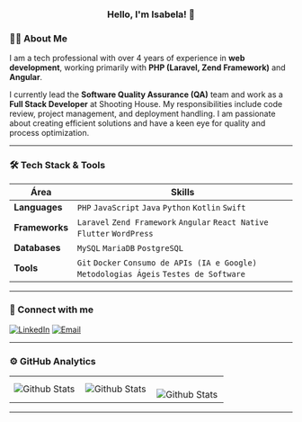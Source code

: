 <h3 align="center">Hello, I'm Isabela! 👋</h3>

### 👩‍💻 About Me
I am a tech professional with over 4 years of experience in **web development**, working primarily with **PHP (Laravel, Zend Framework)** and **Angular**.

I currently lead the **Software Quality Assurance (QA)** team and work as a **Full Stack Developer** at Shooting House. My responsibilities include code review, project management, and deployment handling. I am passionate about creating efficient solutions and have a keen eye for quality and process optimization.

---

### 🛠️ Tech Stack & Tools

| Área                     | Skills                                                                                |
| ------------------------ | ------------------------------------------------------------------------------------- |
| **Languages** | `PHP` `JavaScript` `Java` `Python` `Kotlin` `Swift`                                              |
| **Frameworks** | `Laravel` `Zend Framework` `Angular` `React Native` `Flutter` `WordPress`                       |
| **Databases** | `MySQL` `MariaDB` `PostgreSQL`                                                                   |
| **Tools** | `Git` `Docker` `Consumo de APIs (IA e Google)` `Metodologias Ágeis` `Testes de Software`             |

---

### 🤝 Connect with me

[![LinkedIn](https://img.shields.io/badge/LinkedIn-0077B5?style=for-the-badge&logo=linkedin&logoColor=white)](https://www.linkedin.com/in/isabela-taques-vitek/)
[![Email](https://img.shields.io/badge/Email-D14836?style=for-the-badge&logo=gmail&logoColor=white)](mailto:isat12vitek@gmail.com)

---

### ⚙️ GitHub Analytics

<table>
  <tr>
    <td>
      <img
        align="left"
        src="https://github-readme-stats.vercel.app/api?username=isabela-tvitek&theme=light&hide_border=false&include_all_commits=true"
        alt="Github Stats"
      />
    </td>
    <td>
      <img
        align="left"
        src="https://github-readme-stats.vercel.app/api/top-langs/?username=isabela-tvitek&theme=light&hide_border=false&include_all_commits=true&count_private=true&layout=compact"
        alt="Github Stats"
      />
    </td>
    <td>
      <br />
      <img
        align="left"
        src="https://github-readme-streak-stats.herokuapp.com/?user=isabela-tvitek&theme=light&hide_border=false"
        alt="Github Stats"
      />
    </td>
  </tr>
</table>

---
